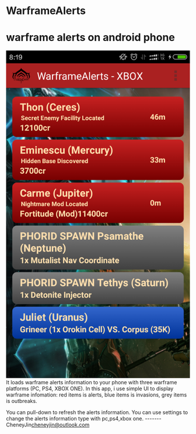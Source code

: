# WarframeAlerts
# warframe alerts on android phone

![screenshot](./Screenshot_persional.cheneyjin.warframealerts.png)
It loads warframe alerts information to your phone with three warframe platforms (PC, PS4, XBOX ONE).
In this app, i use simple UI to display warframe infomation:
  red items is alerts,
  blue items is invasions,
  grey items is outbreaks.

You can pull-down to refresh the alerts information.
You can use settings to change the alerts information type with pc,ps4,xbox one.
                                                                      -------CheneyJin<cheneyjin@outlook.com>
